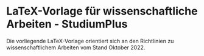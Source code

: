 # LaTeX-Vorlage für wissenschaftliche Arbeiten - StudiumPlus

Die vorliegende LaTeX-Vorlage orientiert sich an den Richtlinien zu wissenschaftlichem Arbeiten vom Stand Oktober 2022.
